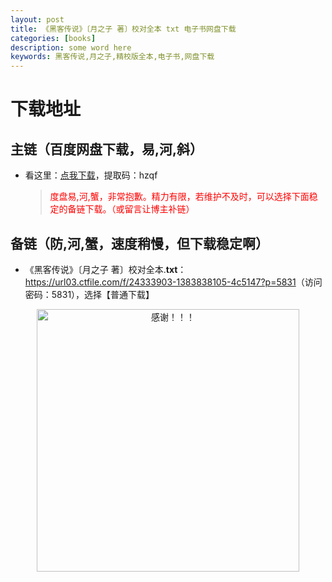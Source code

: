```yaml
---
layout: post
title: 《黑客传说》〔月之子 著〕校对全本 txt 电子书网盘下载
categories: [books]
description: some word here
keywords: 黑客传说,月之子,精校版全本,电子书,网盘下载
---
```


# 下载地址

## 主链（百度网盘下载，易,河,斜）

- 看这里：[点我下载](https://pan.baidu.com/s/1iMXUbSbtZQZjDcqDmnWUyw?pwd=hzqf)，提取码：hzqf

  > <p style="color:red" >度盘易,河,蟹，非常抱歉。精力有限，若维护不及时，可以选择下面稳定的备链下载。（或留言让博主补链）</p>

## 备链（防,河,蟹，速度稍慢，但下载稳定啊）

- 《黑客传说》〔月之子 著〕校对全本.**txt**：<https://url03.ctfile.com/f/24333903-1383838105-4c5147?p=5831>（访问密码：5831），选择【普通下载】

<div align="center"><img src="https://pic.imgdb.cn/item/6707df6bd29ded1a8ce37031.gif" alt="感谢！！！" width="420px" height="auto"/></div>
